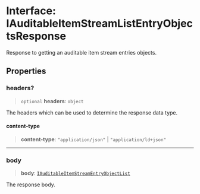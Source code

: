 # Interface: IAuditableItemStreamListEntryObjectsResponse

Response to getting an auditable item stream entries objects.

## Properties

### headers?

> `optional` **headers**: `object`

The headers which can be used to determine the response data type.

#### content-type

> **content-type**: `"application/json"` \| `"application/ld+json"`

***

### body

> **body**: [`IAuditableItemStreamEntryObjectList`](IAuditableItemStreamEntryObjectList.md)

The response body.
